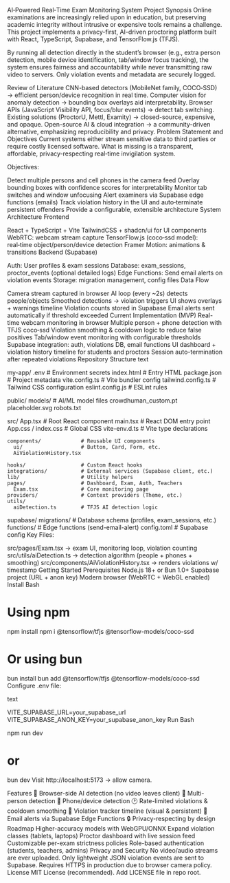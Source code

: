 AI‑Powered Real‑Time Exam Monitoring System
Project Synopsis
Online examinations are increasingly relied upon in education, but preserving academic integrity without intrusive or expensive tools remains a challenge. This project implements a privacy-first, AI-driven proctoring platform built with React, TypeScript, Supabase, and TensorFlow.js (TFJS).

By running all detection directly in the student’s browser (e.g., extra person detection, mobile device identification, tab/window focus tracking), the system ensures fairness and accountability while never transmitting raw video to servers. Only violation events and metadata are securely logged.

Review of Literature
CNN-based detectors (MobileNet family, COCO‑SSD) → efficient person/device recognition in real time.
Computer vision for anomaly detection → bounding box overlays aid interpretability.
Browser APIs (JavaScript Visibility API, focus/blur events) → detect tab switching.
Existing solutions (ProctorU, Mettl, Examity) → closed-source, expensive, and opaque.
Open-source AI & cloud integration → a community-driven alternative, emphasizing reproducibility and privacy.
Problem Statement and Objectives
Current systems either stream sensitive data to third parties or require costly licensed software. What is missing is a transparent, affordable, privacy-respecting real‑time invigilation system.

Objectives:

Detect multiple persons and cell phones in the camera feed
Overlay bounding boxes with confidence scores for interpretability
Monitor tab switches and window unfocusing
Alert examiners via Supabase edge functions (emails)
Track violation history in the UI and auto‑terminate persistent offenders
Provide a configurable, extensible architecture
System Architecture
Frontend

React + TypeScript + Vite
TailwindCSS + shadcn/ui for UI components
WebRTC: webcam stream capture
TensorFlow.js (coco‑ssd model): real‑time object/person/device detection
Framer Motion: animations & transitions
Backend (Supabase)

Auth: User profiles & exam sessions
Database: exam_sessions, proctor_events (optional detailed logs)
Edge Functions: Send email alerts on violation events
Storage: migration management, config files
Data Flow

Camera stream captured in browser
AI loop (every ~2s) detects people/objects
Smoothed detections → violation triggers
UI shows overlays + warnings timeline
Violation counts stored in Supabase
Email alerts sent automatically if threshold exceeded
Current Implementation (MVP)
Real-time webcam monitoring in browser
Multiple person + phone detection with TFJS coco‑ssd
Violation smoothing & cooldown logic to reduce false positives
Tab/window event monitoring with configurable thresholds
Supabase integration: auth, violations DB, email functions
UI dashboard + violation history timeline for students and proctors
Session auto-termination after repeated violations
Repository Structure
text

my-app/
  .env                      # Environment secrets
  index.html                # Entry HTML
  package.json              # Project metadata
  vite.config.ts            # Vite bundler config
  tailwind.config.ts        # Tailwind CSS configuration
  eslint.config.js          # ESLint rules
  
  public/
    models/                 # AI/ML model files
      crowdhuman_custom.pt
    placeholder.svg
    robots.txt

  src/
    App.tsx                 # Root React component
    main.tsx                # React DOM entry point
    App.css / index.css     # Global CSS
    vite-env.d.ts           # Vite type declarations

    components/             # Reusable UI components 
      ui/                   # Button, Card, Form, etc.
      AiViolationHistory.tsx

    hooks/                  # Custom React hooks
    integrations/           # External services (Supabase client, etc.)
    lib/                    # Utility helpers
    pages/                  # Dashboard, Exam, Auth, Teachers
      Exam.tsx              # Core monitoring page
    providers/              # Context providers (Theme, etc.)
    utils/
      aiDetection.ts        # TFJS AI detection logic
  
  supabase/
    migrations/             # Database schema (profiles, exam_sessions, etc.)
    functions/              # Edge functions (send-email-alert)
    config.toml             # Supabase config
Key Files:

src/pages/Exam.tsx → exam UI, monitoring loop, violation counting
src/utils/aiDetection.ts → detection algorithm (people + phones + smoothing)
src/components/AiViolationHistory.tsx → renders violations w/ timestamp
Getting Started
Prerequisites
Node.js 18+ or Bun 1.0+
Supabase project (URL + anon key)
Modern browser (WebRTC + WebGL enabled)
Install
Bash

# Using npm
npm install
npm i @tensorflow/tfjs @tensorflow-models/coco-ssd

# Or using bun
bun install
bun add @tensorflow/tfjs @tensorflow-models/coco-ssd
Configure
.env file:

text

VITE_SUPABASE_URL=your_supabase_url
VITE_SUPABASE_ANON_KEY=your_supabase_anon_key
Run
Bash

npm run dev
# or
bun dev
Visit http://localhost:5173 → allow camera.

Features
👀 Browser-side AI detection (no video leaves client)
🧍 Multi-person detection
📱 Phone/device detection
🕑 Rate-limited violations & cooldown smoothing
🧾 Violation tracker timeline (visual & persistent)
📧 Email alerts via Supabase Edge Functions
🔒 Privacy-respecting by design
Roadmap
Higher-accuracy models with WebGPU/ONNX
Expand violation classes (tablets, laptops)
Proctor dashboard with live session feed
Customizable per-exam strictness policies
Role-based authentication (students, teachers, admins)
Privacy and Security
No video/audio streams are ever uploaded.
Only lightweight JSON violation events are sent to Supabase.
Requires HTTPS in production due to browser camera policy.
License
MIT License (recommended). Add LICENSE file in repo root.

